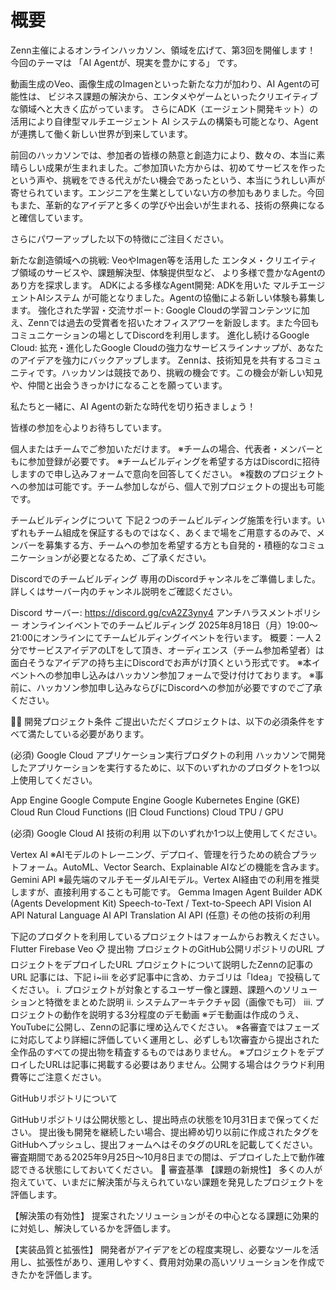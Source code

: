 # 概要
Zenn主催によるオンラインハッカソン、領域を広げて、第3回を開催します！
今回のテーマは 「AI Agentが、現実を豊かにする」 です。

動画生成のVeo、画像生成のImagenといった新たな力が加わり、AI Agentの可能性は、 ビジネス課題の解決から、エンタメやゲームといったクリエイティブな領域へと大きく広がっています。 さらにADK（エージェント開発キット）の活用により自律型マルチエージェント AI システムの構築も可能となり、Agentが連携して働く新しい世界が到来しています。

前回のハッカソンでは、参加者の皆様の熱意と創造力により、数々の、本当に素晴らしい成果が生まれました。ご参加頂いた方からは、初めてサービスを作ったという声や、挑戦をできる代えがたい機会であったという、本当にうれしい声が寄せられています。エンジニアを生業としていない方の参加もありました。今回もまた、革新的なアイデアと多くの学びや出会いが生まれる、技術の祭典になると確信しています。

さらにパワーアップした以下の特徴にご注目ください。

新たな創造領域への挑戦: VeoやImagen等を活用した エンタメ・クリエイティブ領域のサービスや、課題解決型、体験提供型など、 より多様で豊かなAgentのあり方を探求します。
ADKによる多様なAgent開発: ADKを用いた マルチエージェントAIシステム が可能となりました。Agentの協働による新しい体験も募集します。
強化された学習・交流サポート: Google Cloudの学習コンテンツに加え、Zennでは過去の受賞者を招いたオフィスアワーを新設します。また今回もコミュニケーションの場としてDiscordを利用します。
進化し続けるGoogle Cloud: 拡充・進化したGoogle Cloudの強力なサービスラインナップが、あなたのアイデアを強力にバックアップします。
Zennは、技術知見を共有するコミュニティです。ハッカソンは競技であり、挑戦の機会です。この機会が新しい知見や、仲間と出会うきっかけになることを願っています。

私たちと一緒に、AI Agentの新たな時代を切り拓きましょう！

皆様の参加を心よりお待ちしています。


個人またはチームでご参加いただけます。
※チームの場合、代表者・メンバーともに参加登録が必要です。
※チームビルディングを希望する方はDiscordに招待しますので申し込みフォームで意向を回答してください。
※複数のプロジェクトへの参加は可能です。チーム参加しながら、個人で別プロジェクトの提出も可能です。

チームビルディングについて
下記２つのチームビルディング施策を行います。いずれもチーム組成を保証するものではなく、あくまで場をご用意するのみで、メンバーを募集する方、チームへの参加を希望する方とも自発的・積極的なコミュニケーションが必要となるため、ご了承ください。

Discordでのチームビルディング
専用のDiscordチャンネルをご準備しました。詳しくはサーバー内のチャンネル説明をご確認ください。

Discord サーバー: https://discord.gg/cvA2Z3yny4
アンチハラスメントポリシー
オンラインイベントでのチームビルディング
2025年8月18日（月）19:00～21:00にオンラインにてチームビルディングイベントを行います。
概要：一人２分でサービスアイデアのLTをして頂き、オーディエンス（チーム参加希望者）は面白そうなアイデアの持ち主にDiscordでお声がけ頂くという形式です。
※本イベントへの参加申し込みはハッカソン参加フォームで受け付けております。
※事前に、ハッカソン参加申し込みならびにDiscordへの参加が必要ですのでご了承ください。

👩‍💻 開発プロジェクト条件
ご提出いただくプロジェクトは、以下の必須条件をすべて満たしている必要があります。

(必須) Google Cloud アプリケーション実行プロダクトの利用
ハッカソンで開発したアプリケーションを実行するために、以下のいずれかのプロダクトを1つ以上使用してください。

App Engine
Google Compute Engine
Google Kubernetes Engine (GKE)
Cloud Run
Cloud Functions (旧 Cloud Functions)
Cloud TPU / GPU

(必須) Google Cloud AI 技術の利用
以下のいずれか1つ以上使用してください。

Vertex AI
※AIモデルのトレーニング、デプロイ、管理を行うための統合プラットフォーム。AutoML、Vector Search、Explainable AIなどの機能を含みます。
Gemini API
※最先端のマルチモーダルAIモデル。Vertex AI経由での利用を推奨しますが、直接利用することも可能です。
Gemma
Imagen
Agent Builder
ADK (Agents Development Kit)
Speech-to-Text / Text-to-Speech API
Vision AI API
Natural Language AI API
Translation AI API
(任意) その他の技術の利用

下記のプロダクトを利用しているプロジェクトはフォームからお教えください。
Flutter
Firebase
Veo
📋 提出物
プロジェクトのGitHub公開リポジトリのURL
プロジェクトをデプロイしたURL
プロジェクトについて説明したZennの記事のURL
記事には、下記 ⅰ~ⅲ を必ず記事中に含め、カテゴリは「Idea」で投稿してください。
ⅰ. プロジェクトが対象とするユーザー像と課題、課題へのソリューションと特徴をまとめた説明
ⅱ. システムアーキテクチャ図（画像でも可）
ⅲ. プロジェクトの動作を説明する3分程度のデモ動画
※デモ動画は作成のうえ、YouTubeに公開し、Zennの記事に埋め込んでください。
※各審査ではフェーズに対応してより詳細に評価していく運用とし、必ずしも1次審査から提出された全作品のすべての提出物を精査するものではありません。
※プロジェクトをデプロイしたURLは記事に掲載する必要はありません。公開する場合はクラウド利用費等にご注意ください。

GitHubリポジトリについて

GitHubリポジトリは公開状態とし、提出時点の状態を10月31日まで保ってください。
提出後も開発を継続したい場合、提出締め切り以前に作成されたタグをGitHubへプッシュし、提出フォームへはそのタグのURLを記載してください。
審査期間である2025年9月25日～10月8日までの間は、デプロイした上で動作確認できる状態にしておいてください。
📏 審査基準
【課題の新規性】
多くの人が抱えていて、いまだに解決策が与えられていない課題を発見したプロジェクトを評価します。

【解決策の有効性】
提案されたソリューションがその中心となる課題に効果的に対処し、解決しているかを評価します。

【実装品質と拡張性】
開発者がアイデアをどの程度実現し、必要なツールを活用し、拡張性があり、運用しやすく、費用対効果の高いソリューションを作成できたかを評価します。